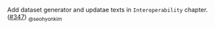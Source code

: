 Add dataset generator and updatae texts in `Interoperability` chapter. ([#347](https://github.com/theislab/single-cell-best-practices/pull/347)) <sub>@seohyonkim</sub>
